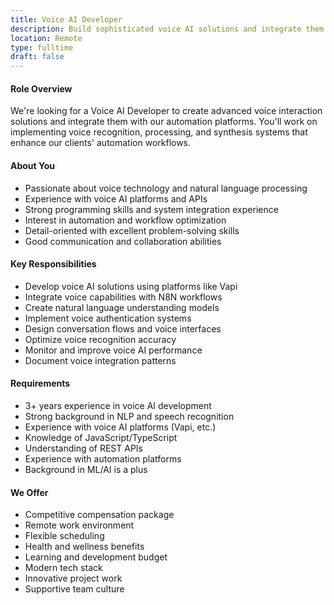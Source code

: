 ```yaml
---
title: Voice AI Developer
description: Build sophisticated voice AI solutions and integrate them with automation workflows
location: Remote
type: fulltime
draft: false
---
```


#### Role Overview

We're looking for a Voice AI Developer to create advanced voice interaction solutions and integrate them with our automation platforms. You'll work on implementing voice recognition, processing, and synthesis systems that enhance our clients' automation workflows.

#### About You

- Passionate about voice technology and natural language processing
- Experience with voice AI platforms and APIs
- Strong programming skills and system integration experience
- Interest in automation and workflow optimization
- Detail-oriented with excellent problem-solving skills
- Good communication and collaboration abilities

#### Key Responsibilities

- Develop voice AI solutions using platforms like Vapi
- Integrate voice capabilities with N8N workflows
- Create natural language understanding models
- Implement voice authentication systems
- Design conversation flows and voice interfaces
- Optimize voice recognition accuracy
- Monitor and improve voice AI performance
- Document voice integration patterns

#### Requirements

- 3+ years experience in voice AI development
- Strong background in NLP and speech recognition
- Experience with voice AI platforms (Vapi, etc.)
- Knowledge of JavaScript/TypeScript
- Understanding of REST APIs
- Experience with automation platforms
- Background in ML/AI is a plus

#### We Offer

- Competitive compensation package
- Remote work environment
- Flexible scheduling
- Health and wellness benefits
- Learning and development budget
- Modern tech stack
- Innovative project work
- Supportive team culture
